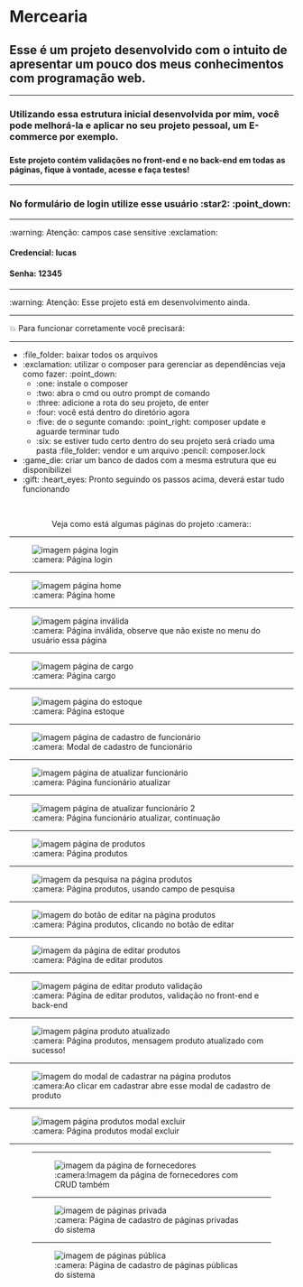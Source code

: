 # Mercearia
<h2>Esse é um projeto desenvolvido com o intuito de apresentar um pouco dos meus conhecimentos com programação web.</h2>
<hr>
<h3>Utilizando essa estrutura inicial desenvolvida por mim, você pode melhorá-la e aplicar no seu projeto pessoal, um E-commerce por exemplo.<h3>
<h4>Este projeto contém validações no front-end e no back-end em todas as páginas, fique à vontade, acesse e faça testes!</h4>
 <hr>
 <h3>No formulário de login utilize esse usuário :star2: :point_down:</h3>
 <hr>
 :warning: Atenção: campos case sensitive :exclamation:
 <h4>Credencial: lucas</h4>
 <h4>Senha: 12345</h4>
 <hr>
 :warning: Atenção: Esse projeto está em desenvolvimento ainda.
<hr>

:boom: Para funcionar corretamente você precisará:
 <hr>
<ul>
    <li>:file_folder: baixar todos os arquivos</li>
    <li>:exclamation: utilizar o composer para gerenciar as dependências veja como fazer: :point_down:
        <ul>
            <li>:one: instale o composer</li>
            <li>:two: abra o cmd ou outro prompt de comando</li>
            <li>:three: adicione a rota do seu projeto, de enter</li>
            <li>:four: você está dentro do diretório agora</li>
            <li>:five: de o segunte comando: :point_right: composer update e aguarde terminar tudo</li>
            <li>:six: se estiver tudo certo dentro do seu projeto será criado uma pasta :file_folder: vendor e um arquivo :pencil: composer.lock</li>
        </ul>
    </li>
    <li>:game_die: criar um banco de dados com a mesma estrutura que eu disponibilizei</li>
    <li>:gift: :heart_eyes: Pronto seguindo os passos acima, deverá estar tudo funcionando</li>
</ul>
 <br>
<p align="center">Veja como está algumas páginas do projeto :camera::</p>
<hr>
<figure>
    <img src="app/Assets/image/projeto/login.png" alt="imagem página login">
    <figcaption>:camera: Página login</figcaption>
</figure>
<hr>
<figure>
    <img src="app/Assets/image/projeto/home.png" alt="imagem página home">
    <figcaption>:camera: Página home</figcaption>
</figure>
<hr>
<figure>
    <img src="app/Assets/image/projeto/paginainvalida.png" alt="imagem página inválida">
    <figcaption>:camera: Página inválida, observe que não existe no menu do usuário essa página</figcaption>
</figure>
 <hr>
 <figure>
    <img src="app/Assets/image/projeto/cargo.png" alt="imagem página de cargo">
    <figcaption>:camera: Página cargo</figcaption>
</figure>
 <hr>
 <figure>
    <img src="app/Assets/image/projeto/estoque.png" alt="imagem página do estoque">
    <figcaption>:camera: Página estoque</figcaption>
</figure>
 <hr>
<figure>
    <img src="app/Assets/image/projeto/funcionario-cadastro.png" alt="imagem página de cadastro de funcionário">
    <figcaption>:camera: Modal de cadastro de funcionário</figcaption>
</figure>
 <hr>
 <figure>
    <img src="app/Assets/image/projeto/funcionario-atualizar.png" alt="imagem página de atualizar funcionário">
    <figcaption>:camera: Página funcionário atualizar</figcaption>
</figure>
 <hr>
 <figure>
    <img src="app/Assets/image/projeto/funcionario-atualizar2.png" alt="imagem página de atualizar funcionário 2">
    <figcaption>:camera: Página funcionário atualizar, continuação</figcaption>
</figure>
 <hr>
 <figure>
    <img src="app/Assets/image/projeto/produtos.png" alt="imagem página de produtos">
    <figcaption>:camera: Página produtos</figcaption>
</figure>
 <hr>
<figure>
    <img src="app/Assets/image/projeto/produtos-pesquisa.png" alt="imagem da pesquisa na página produtos">
    <figcaption>:camera: Página produtos, usando campo de pesquisa</figcaption>
</figure>
 <hr>
 <figure>
    <img src="app/Assets/image/projeto/produtos-botao-editar.png" alt="imagem do botão de editar na página produtos">
    <figcaption>:camera: Página produtos, clicando no botão de editar</figcaption>
</figure>
 <hr>
 <figure>
    <img src="app/Assets/image/projeto/produtos-editar.png" alt="imagem da página de editar produtos">
    <figcaption>:camera: Página de editar produtos</figcaption>
</figure>
 <hr>
 <figure>
    <img src="app/Assets/image/projeto/produtos-validacao.png" alt="imagem página de editar produto validação">
    <figcaption>:camera: Página de editar produtos, validação no front-end e back-end </figcaption>
</figure>
 <hr>
 <figure>
    <img src="app/Assets/image/projeto/produto-atualizado.png" alt="imagem página produto atualizado">
    <figcaption>:camera: Página produtos, mensagem produto atualizado com sucesso! </figcaption>
</figure>
 <hr>
 <figure>
    <img src="app/Assets/image/projeto/produtos-cadastrar.png" alt="imagem do modal de cadastrar na página produtos">
    <figcaption>:camera:Ao clicar em cadastrar abre esse modal de cadastro de produto</figcaption>
</figure>
 <hr>
 <figure>
    <img src="app/Assets/image/projeto/produtos-modal-excluir.png" alt="imagem página produtos modal excluir">
    <figcaption>:camera: Página produtos modal excluir</figcaption>
</figure>
 <hr>
 <figure>
<hr>
 <figure>
    <img src="app/Assets/image/projeto/fornecedores.png" alt="imagem da página de fornecedores">
    <figcaption>:camera:Imagem da página de fornecedores com CRUD também</figcaption>
</figure>
 <hr>
  <figure>
    <img src="app/Assets/image/projeto/paginasprivada.png" alt="imagem de páginas privada">
    <figcaption>:camera: Página de cadastro de páginas privadas do sistema </figcaption>
</figure>
 <hr>
  <figure>
    <img src="app/Assets/image/projeto/paginaspublica.png" alt="imagem de páginas pública">
    <figcaption>:camera: Página de cadastro de páginas públicas do sistema </figcaption>
</figure>
 




